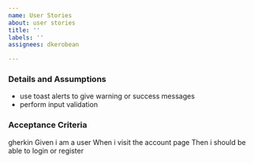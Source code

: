 ```yaml
---
name: User Stories
about: user stories
title: ''
labels: ''
assignees: dkerobean

---
```


### Details and Assumptions
 * use toast alerts to give warning or success messages
 * perform input validation
   
 ### Acceptance Criteria  
   
 
gherkin
 Given i am a user
 When i visit the account page
 Then i should be able to login or register
